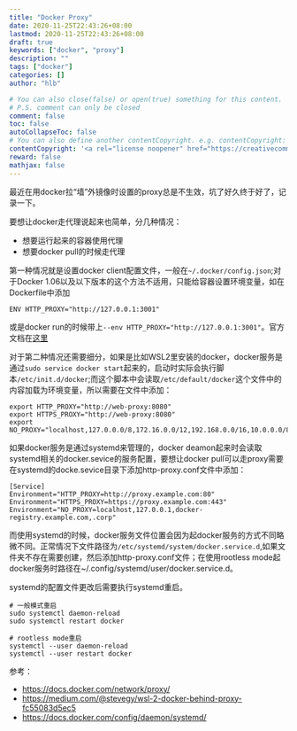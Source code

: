 ```yaml
---
title: "Docker Proxy"
date: 2020-11-25T22:43:26+08:00
lastmod: 2020-11-25T22:43:26+08:00
draft: true
keywords: ["docker", "proxy"]
description: ""
tags: ["docker"]
categories: []
author: "hlb"

# You can also close(false) or open(true) something for this content.
# P.S. comment can only be closed
comment: false
toc: false
autoCollapseToc: false
# You can also define another contentCopyright. e.g. contentCopyright: "This is another copyright."
contentCopyright: '<a rel="license noopener" href="https://creativecommons.org/licenses/by-nc-nd/4.0/" target="_blank">CC BY-NC-ND 4.0</a>'
reward: false
mathjax: false
---
```

最近在用docker拉“墙”外镜像时设置的proxy总是不生效，坑了好久终于好了，记录一下。

<!--more-->
要想让docker走代理说起来也简单，分几种情况：
  - 想要运行起来的容器使用代理
  - 想要docker pull的时候走代理

第一种情况就是设置docker client配置文件，一般在`~/.docker/config.json`;对于Docker 1.06以及以下版本的这个方法不适用，只能给容器设置环境变量，如在Dockerfile中添加
```
ENV HTTP_PROXY="http://127.0.0.1:3001"
```
或是docker run的时候带上`--env HTTP_PROXY="http://127.0.0.1:3001"`。官方文档在[这里](https://docs.docker.com/network/proxy/)

对于第二种情况还需要细分，如果是比如WSL2里安装的docker，docker服务是通过`sudo service docker start`起来的，启动时实际会执行脚本`/etc/init.d/docker`;而这个脚本中会读取`/etc/default/docker`这个文件中的内容加载为环境变量，所以需要在文件中添加：
```
export HTTP_PROXY="http://web-proxy:8080"
export HTTPS_PROXY="http://web-proxy:8080"
export NO_PROXY="localhost,127.0.0.0/8,172.16.0.0/12,192.168.0.0/16,10.0.0.0/8"
```

如果docker服务是通过systemd来管理的，docker deamon起来时会读取systemd相关的docker.sevice的服务配置，要想让docker pull可以走proxy需要在systemd的docke.sevice目录下添加http-proxy.conf文件中添加：
```
[Service]
Environment="HTTP_PROXY=http://proxy.example.com:80"
Environment="HTTPS_PROXY=https://proxy.example.com:443"
Environment="NO_PROXY=localhost,127.0.0.1,docker-registry.example.com,.corp"
```
而使用systemd的时候，docker服务文件位置会因为起docker服务的方式不同略微不同。正常情况下文件路径为`/etc/systemd/system/docker.service.d`,如果文件夹不存在需要创建，然后添加http-proxy.conf文件；在使用rootless mode起docker服务时路径在~/.config/systemd/user/docker.service.d。

systemd的配置文件更改后需要执行systemd重启。
```
# 一般模式重启
sudo systemctl daemon-reload
sudo systemctl restart docker

# rootless mode重启
systemctl --user daemon-reload
systemctl --user restart docker

```

参考：
- https://docs.docker.com/network/proxy/
- https://medium.com/@stevegy/wsl-2-docker-behind-proxy-fc55083d5ec5
- https://docs.docker.com/config/daemon/systemd/